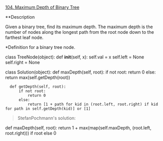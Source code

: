 [104. Maximum Depth of Binary Tree](https://leetcode.com/problems/maximum-depth-of-binary-tree/description/)

**Description

Given a binary tree, find its maximum depth.
The maximum depth is the number of nodes along the longest path from the root node down to the farthest leaf node.

*Definition for a binary tree node.
  
  class TreeNode(object):
      def __init__(self, x):
          self.val = x
          self.left = None
          self.right = None

  class Solution(object):
      def maxDepth(self, root):
          if not root:
              return 0
          else:
              return max(self.getDepth(root))
  
      def getDepth(self, root):
          if not root:
              return 0
          else:
              return [1 + path for kid in (root.left, root.right) if kid for path in self.getDepth(kid)] or [1]


> StefanPochmann's solution:

  def maxDepth(self, root):
      return 1 + max(map(self.maxDepth, (root.left, root.right))) if root else 0

